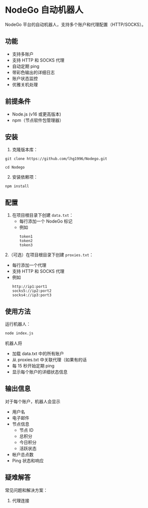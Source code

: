 # NodeGo 自动机器人

NodeGo 平台的自动机器人，支持多个账户和代理配置（HTTP/SOCKS）。

## 功能

- 支持多账户
- 支持 HTTP 和 SOCKS 代理
- 自动定期 ping
- 带彩色输出的详细日志
- 账户状态监控
- 优雅关机处理

## 前提条件

- Node.js (v16 或更高版本)
- npm（节点软件包管理器）

## 安装

1. 克隆版本库：
```
git clone https://github.com/lhg1996/Nodego.git
```
```
cd Nodego
```

2. 安装依赖项：
```
npm install
```

## 配置

1. 在项目根目录下创建 `data.txt`：
   - 每行添加一个 NodeGo 标记
   - 例如
     ```
     token1
     token2
     token3
     ```

2.（可选）在项目根目录下创建 `proxies.txt`：
   - 每行添加一个代理
   - 支持 HTTP 和 SOCKS 代理
   - 例如
     ```
     http://ip1:port1
     socks5://ip2:port2
     socks4://ip3:port3
     ```

## 使用方法

运行机器人：
```bash
node index.js
```

机器人将
- 加载 data.txt 中的所有账户
- 从 proxies.txt 中关联代理（如果有的话
- 每 15 秒开始定期 ping
- 显示每个账户的详细状态信息

## 输出信息

对于每个账户，机器人会显示
- 用户名
- 电子邮件
- 节点信息
  - 节点 ID
  - 总积分
  - 今日积分
  - 活跃状态
- 帐户总点数
- Ping 状态和响应

## 疑难解答

常见问题和解决方案：

1. 代理连接
